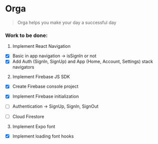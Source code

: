 # Orga

> Orga helps you make your day a successful day

### Work to be done:

1. Implement React Navigation

- [x] Basic in app navigation -> isSignIn or not
- [x] Add Auth (SignIn, SignUp) and App (Home, Account, Settings) stack navigators

2. Implement Firebase JS SDK

- [x] Create Firebase console project
- [x] Implement Firebase initialization

- [ ] Authentication -> SignUp, SignIn, SignOut
- [ ] Cloud Firestore

3. Implement Expo font

- [x] Implement loading font hooks
